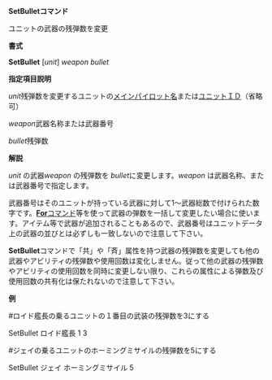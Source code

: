 **SetBulletコマンド**

ユニットの武器の残弾数を変更

**書式**

**SetBullet** [*unit*] *weapon bullet*

**指定項目説明**

*unit*残弾数を変更するユニットの[メインパイロット名](メインパイロット名)または[ユニットＩＤ](ユニットＩＤ)（省略可）

*weapon*武器名称または武器番号

*bullet*残弾数

**解説**

*unit* の武器*weapon* の残弾数を *bullet*に変更します。*weapon* は武器名称、または武器番号で指定します。

武器番号はそのユニットが持っている武器に対して1～武器総数で付けられた数字です。[**For**コマンド](Forコマンド)等を使って武器の弾数を一括して変更したい場合に使います。アイテム等で武器が追加されることもあるので、武器番号はユニットデータ上の武器の並びとは必ずしも一致しないので注意して下さい。

**SetBullet**コマンドで「共」や「斉」属性を持つ武器の残弾数を変更しても他の武器やアビリティの残弾数や使用回数は変化しません。従って他の武器の残弾数やアビリティの使用回数を同時に変更しない限り、これらの属性による弾数及び使用回数の共有化は保たれないので注意して下さい。

**例**

#ロイド艦長の乗るユニットの１番目の武装の残弾数を3にする

SetBullet ロイド艦長 1 3

#ジェイの乗るユニットのホーミングミサイルの残弾数を5にする

SetBullet ジェイ ホーミングミサイル 5
